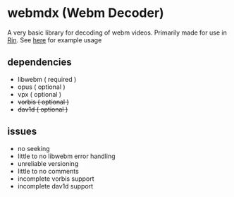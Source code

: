 # webmdx (Webm Decoder)

A very basic library for decoding of webm videos. Primarily made for use in [Rin](https://github.com/TareHimself/rin). See [here](./test/main.cpp) for example usage

## dependencies
- libwebm ( required )
- opus ( optional )
- vpx  ( optional )
- <s>vorbis ( optional )</s>
- <s>dav1d  ( optional )</s>

## issues
- no seeking
- little to no libwebm error handling
- unreliable versioning
- little to no comments
- incomplete vorbis support
- incomplete dav1d support
